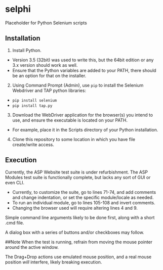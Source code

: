 # selphi
Placeholder for Python Selenium scripts

## Installation
1. Install Python.
  * Version 3.5 (32bit) was used to write this, but the 64bit edition or any 3.x version should work as well.
  * Ensure that the Python variables are added to your PATH, there should be an option for that on the installer.
2. Using Command Prompt (Admin), use `pip` to install the Selenium Webdriver and TAP python libraries:
  * `pip install selenium`
  * `pip install tap.py`
3. Download the WebDriver application for the browser(s) you intend to use, and ensure the executable is located on your PATH.
  * For example, place it in the Scripts directory of your Python installation.
4. Clone this repository to some location in which you have file create/write access.

## Execution
Currently, the ASP Website test suite is under refurbishment.
The ASP Modules test suite is functionally complete, but lacks any sort of GUI or even CLI. 
* Currently, to customize the suite, go to lines 71-74, and add comments and change indentation, or set the specific module/locale as needed.
* To run an individual module, go to lines 105-108 and invert comments.
* Changing the browser used will require altering lines 4 and 9.

Simple command line arguments likely to be done first, along with a short .cmd file.

A dialog box with a series of buttons and/or checkboxes may follow.

##Note
When the test is running, refrain from moving the mouse pointer around the active window.

The Drag+Drop actions use emulated mouse position, and a real mouse position *will* interfere, likely breaking execution.
